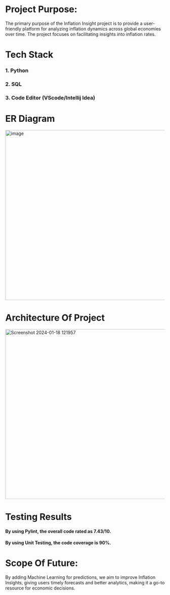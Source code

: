 # Project Purpose:
 The primary purpose of the Inflation Insight project is to provide a user-friendly platform for analyzing inflation dynamics across global economies over time. The project focuses on facilitating insights into inflation rates.

 # Tech Stack
 ### 1. Python
 ### 2. SQL
 ### 3. Code Editor (VScode/Intellij Idea)
 
# ER Diagram
<img width="536" alt="image" src="https://github.com/Bharath1629/Inflation-insight/assets/67285636/2ccc5f12-0fc2-45c0-aa08-4ed455495353">

# Architecture Of Project
<img width="536" alt="Screenshot 2024-01-18 121957" src="https://github.com/Bharath1629/Inflation-insight/assets/67285636/842bb0b1-123d-4d1c-be0a-191bb856f95b">

# Testing Results
#### By using Pylint, the overall code rated as 7.43/10.
#### By using Unit Testing, the code coverage is 90%.

# Scope Of Future:
By adding Machine Learning for predictions, we aim to improve Inflation Insights, giving users timely forecasts and better analytics, making it a go-to resource for economic decisions.



